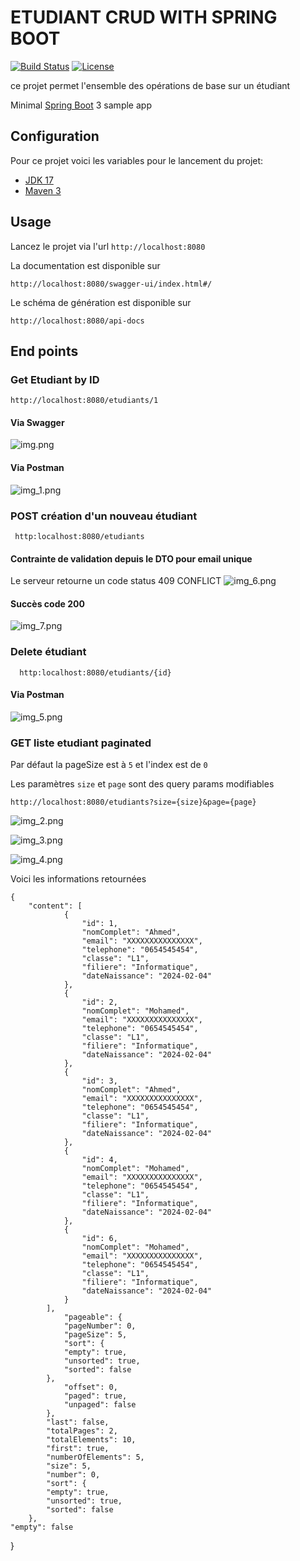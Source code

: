 # ETUDIANT CRUD WITH SPRING BOOT

[![Build Status](https://travis-ci.org/codecentric/springboot-sample-app.svg?branch=master)](https://travis-ci.org/codecentric/springboot-sample-app)
[![License](http://img.shields.io/:license-apache-blue.svg)](http://www.apache.org/licenses/LICENSE-2.0.html)

ce projet permet l'ensemble des opérations de base sur un étudiant

Minimal [Spring Boot](http://projects.spring.io/spring-boot/) 3 sample app 

## Configuration

Pour ce projet voici les variables pour le lancement du projet:

- [JDK 17](http://www.oracle.com/technetwork/java/javase/downloads/jdk8-downloads-2133151.html)
- [Maven 3](https://maven.apache.org)
## Usage
Lancez le projet via l'url 
    `http://localhost:8080`

La documentation est disponible sur

    http://localhost:8080/swagger-ui/index.html#/
Le schéma de génération est disponible sur     

    http://localhost:8080/api-docs
## End points 
### Get Etudiant by ID

`http://localhost:8080/etudiants/1`
#### Via Swagger
![img.png](img.png)

####  Via Postman

![img_1.png](img_1.png)

### POST création d'un nouveau étudiant
     http:localhost:8080/etudiants
#### Contrainte de validation depuis le DTO pour email unique
Le serveur retourne un code status 409 CONFLICT
![img_6.png](img_6.png)
#### Succès code 200

![img_7.png](img_7.png)

### Delete étudiant
  
      http:localhost:8080/etudiants/{id}

#### Via Postman

![img_5.png](img_5.png)

### GET liste etudiant paginated

Par défaut la pageSize est à `5` et  l'index est de `0`

Les paramètres `size` et `page` sont des query params modifiables


`http://localhost:8080/etudiants?size={size}&page={page}`

![img_2.png](img_2.png)


![img_3.png](img_3.png)


![img_4.png](img_4.png)

Voici les informations retournées 

    {
        "content": [
                {
                    "id": 1,
                    "nomComplet": "Ahmed",
                    "email": "XXXXXXXXXXXXXXX",
                    "telephone": "0654545454",
                    "classe": "L1",
                    "filiere": "Informatique",
                    "dateNaissance": "2024-02-04"
                },
                {
                    "id": 2,
                    "nomComplet": "Mohamed",
                    "email": "XXXXXXXXXXXXXXX",
                    "telephone": "0654545454",
                    "classe": "L1",
                    "filiere": "Informatique",
                    "dateNaissance": "2024-02-04"
                },
                {
                    "id": 3,
                    "nomComplet": "Ahmed",
                    "email": "XXXXXXXXXXXXXXX",
                    "telephone": "0654545454",
                    "classe": "L1",
                    "filiere": "Informatique",
                    "dateNaissance": "2024-02-04"
                },
                {
                    "id": 4,
                    "nomComplet": "Mohamed",
                    "email": "XXXXXXXXXXXXXXX",
                    "telephone": "0654545454",
                    "classe": "L1",
                    "filiere": "Informatique",
                    "dateNaissance": "2024-02-04"
                },
                {
                    "id": 6,
                    "nomComplet": "Mohamed",
                    "email": "XXXXXXXXXXXXXXX",
                    "telephone": "0654545454",
                    "classe": "L1",
                    "filiere": "Informatique",
                    "dateNaissance": "2024-02-04"
                }
            ],
                "pageable": {
                "pageNumber": 0,
                "pageSize": 5,
                "sort": {
                "empty": true,
                "unsorted": true,
                "sorted": false
            },
                "offset": 0,
                "paged": true,
                "unpaged": false
            },
            "last": false,
            "totalPages": 2,
            "totalElements": 10,
            "first": true,
            "numberOfElements": 5,
            "size": 5,
            "number": 0,
            "sort": {
            "empty": true,
            "unsorted": true,
            "sorted": false
        },
    "empty": false
}
